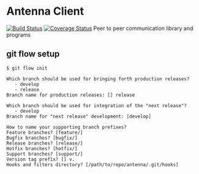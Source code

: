 # Antenna Client
[![Build Status](https://travis-ci.com/antenna-p2p/antenna-client.svg)](https://travis-ci.com/antenna-p2p/antenna-client)
[![Coverage Status](https://coveralls.io/repos/github/antenna-p2p/antenna-client/badge.svg)](https://coveralls.io/github/antenna-p2p/antenna-client)
Peer to peer communication library and programs

## git flow setup
```
$ git flow init

Which branch should be used for bringing forth production releases?
   - develop
   - release
Branch name for production releases: [] release

Which branch should be used for integration of the "next release"?
   - develop
Branch name for "next release" development: [develop] 

How to name your supporting branch prefixes?
Feature branches? [feature/] 
Bugfix branches? [bugfix/] 
Release branches? [release/] 
Hotfix branches? [hotfix/] 
Support branches? [support/] 
Version tag prefix? [] v.
Hooks and filters directory? [/path/to/repo/antenna/.git/hooks] 
```